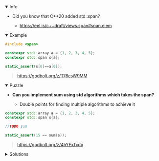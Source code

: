 <details open><summary>Info</summary><p>

* Did you know that C++20 added std::span?

  * https://eel.is/c++draft/views.span#span.elem

</p></details><details open><summary>Example</summary><p>

```cpp
#include <span>

constexpr std::array a = {1, 2, 3, 4, 5};
constexpr std::span s{a};

static_assert(s[0]==a[0]);
```

> https://godbolt.org/z/T76csW9MM

</p></details><details open><summary>Puzzle</summary><p>

* **Can you implement sum using std algorithms which takes the span?**

    * Double points for finding multiple algorithms to achieve it

```cpp
constexpr std::array a = {1, 2, 3, 4, 5};
constexpr std::span s{a};

//TODO sum

static_assert(15 == sum(s));
```

> https://godbolt.org/z/4hYExTxdq

</p></details><details><summary>Solutions</summary><p>
</p></details>
